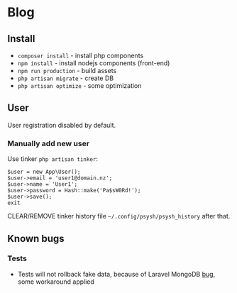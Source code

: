 # Blog

## Install
 - `composer install` - install php components
 - `npm install` - install nodejs components (front-end)
 - `npm run production` - build assets
 - `php artisan migrate` - create DB
 - `php artisan optimize` - some optimization

## User
User registration disabled by default.

### Manually add new user
Use tinker `php artisan tinker`:

```
$user = new App\User();
$user->email = 'user1@domain.nz';
$user->name = 'User1';
$user->password = Hash::make('Pa$sW0Rd!');
$user->save();
exit
```

CLEAR/REMOVE tinker history file `~/.config/psysh/psysh_history` after that.

## Known bugs

### Tests
 - Tests will not rollback fake data, because of Laravel MongoDB [bug](https://github.com/jenssegers/laravel-mongodb/issues/1334), some workaround applied
